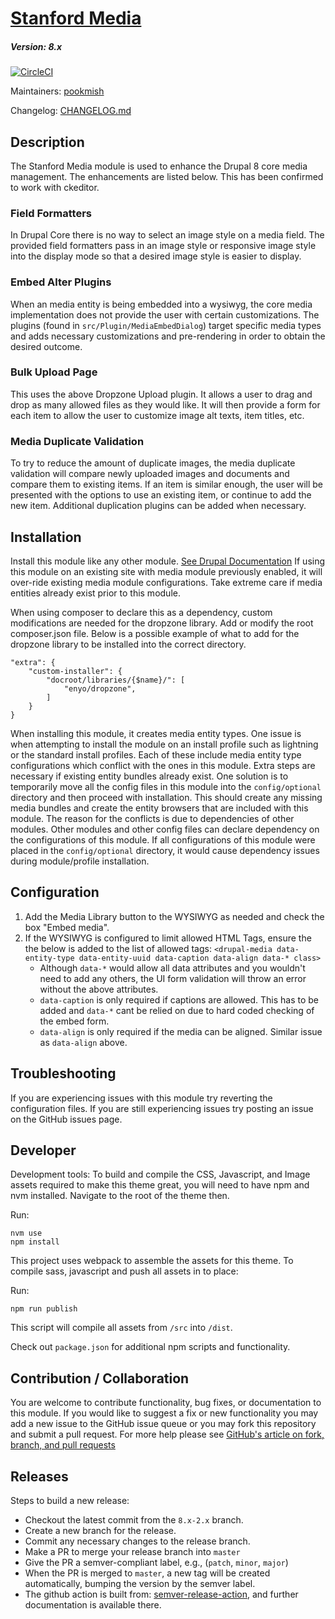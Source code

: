 # [Stanford Media](https://github.com/SU-SWS/stanford_media)
##### Version: 8.x
[![CircleCI](https://circleci.com/gh/SU-SWS/stanford_media.svg?style=svg)](https://circleci.com/gh/SU-SWS/stanford_media)

Maintainers: [pookmish](https://github.com/pookmish)

Changelog: [CHANGELOG.md](CHANGELOG.md)

Description
---

The Stanford Media module is used to enhance the Drupal 8 core media management. The enhancements are listed below.
This has been confirmed to work with ckeditor.

### Field Formatters
In Drupal Core there is no way to select an image style on a media field. The provided field formatters pass in
an image style or responsive image style into the display mode so that a desired image style is easier to display.

### Embed Alter Plugins
When an media entity is being embedded into a wysiwyg, the core media implementation does not provide the user with
certain customizations. The plugins (found in `src/Plugin/MediaEmbedDialog`) target specific media types and
adds necessary customizations and pre-rendering in order to obtain the desired outcome.

### Bulk Upload Page
This uses the above Dropzone Upload plugin. It allows a user to drag and drop as many allowed files as they would like.
It will then provide a form for each item to allow the user to customize image alt texts, item titles, etc.

### Media Duplicate Validation
To try to reduce the amount of duplicate images, the media duplicate validation will compare newly uploaded images and
documents and compare them to existing items. If an item is similar enough, the user will be presented with the options
to use an existing item, or continue to add the new item. Additional duplication plugins can be added when necessary.

Installation
---

Install this module like any other module. [See Drupal Documentation](https://drupal.org/documentation/install/modules-themes/modules-8)
If using this module on an existing site with media module previously enabled, it will over-ride existing media module
configurations. Take extreme care if media entities already exist prior to this module.

When using composer to declare this as a dependency, custom modifications are needed for the dropzone library. Add or
modify the root composer.json file. Below is a possible example of what to add for the dropzone library to be installed
into the correct directory.

```
"extra": {
    "custom-installer": {
        "docroot/libraries/{$name}/": [
            "enyo/dropzone",
        ]
    }
}
```

When installing this module, it creates media entity types. One issue is when attempting to install the module on an
install profile such as lightning or the standard install profiles. Each of these include media entity type
configurations which conflict with the ones in this module. Extra steps are necessary if existing entity bundles already
exist. One solution is to temporarily move all the config files in this module into the `config/optional` directory and
then proceed with installation. This should create any missing media bundles and create the entity browsers that are
included with this module. The reason for the conflicts is due to dependencies of other modules. Other modules and other
config files can declare dependency on the configurations of this module. If all configurations of this module were
placed in the `config/optional` directory, it would cause dependency issues during module/profile installation.

Configuration
---

1. Add the Media Library button to the WYSIWYG as needed and check the box "Embed media".
1. If the WYSIWYG is configured to limit allowed HTML Tags, ensure the the below is added to the list of allowed tags:
`<drupal-media data-entity-type data-entity-uuid data-caption data-align data-* class>`
   * Although `data-*` would allow all data attributes and you wouldn't need to add any others, the UI form validation will throw an error without the above attributes.
   * `data-caption` is only required if captions are allowed. This has to be added and `data-*` cant be relied on due to hard coded checking of the embed form.
   * `data-align` is only required if the media can be aligned. Similar issue as `data-align` above.


Troubleshooting
---

If you are experiencing issues with this module try reverting the configuration files. If you are still experiencing
issues try posting an issue on the GitHub issues page.

Developer
---

Development tools: To build and compile the CSS, Javascript, and Image assets required to make this theme great, you will need to have npm and nvm installed.
Navigate to the root of the theme then.

Run:
```
nvm use
npm install
```

This project uses webpack to assemble the assets for this theme. To compile sass, javascript and push all assets in to place:

Run:
```
npm run publish
```

This script will compile all assets from `/src` into `/dist`.

Check out `package.json` for additional npm scripts and functionality.

Contribution / Collaboration
---

You are welcome to contribute functionality, bug fixes, or documentation to this module. If you would like to suggest a
fix or new functionality you may add a new issue to the GitHub issue queue or you may fork this repository and submit a
pull request. For more help please see [GitHub's article on fork, branch, and pull requests](https://help.github.com/articles/using-pull-requests)


Releases
---

Steps to build a new release:
- Checkout the latest commit from the `8.x-2.x` branch.
- Create a new branch for the release.
- Commit any necessary changes to the release branch.
- Make a PR to merge your release branch into `master`
- Give the PR a semver-compliant label, e.g., (`patch`, `minor`, `major`)
- When the PR is merged to `master`, a new tag will be created automatically, bumping the version by the semver label.
- The github action is built from: [semver-release-action](https://github.com/K-Phoen/semver-release-action), and further documentation is available there.
